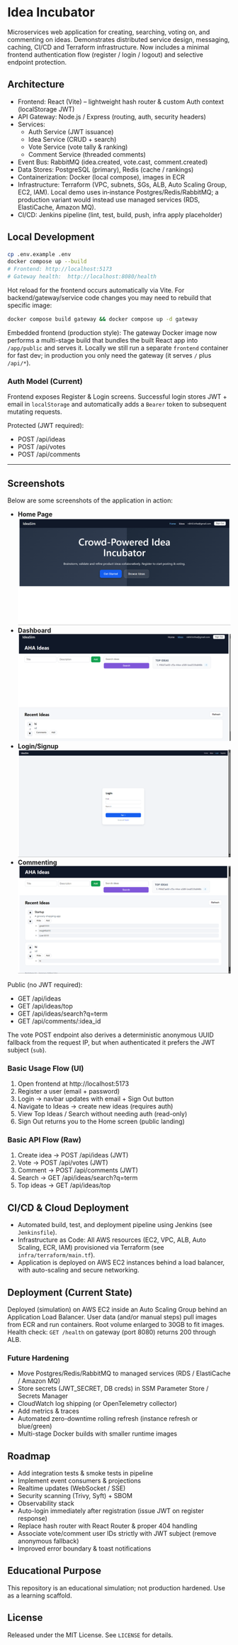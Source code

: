 
# Idea Incubator 

Microservices web application for creating, searching, voting on, and commenting on ideas. Demonstrates distributed service design, messaging, caching, CI/CD and Terraform infrastructure. Now includes a minimal frontend authentication flow (register / login / logout) and selective endpoint protection.

## Architecture
- Frontend: React (Vite) – lightweight hash router & custom Auth context (localStorage JWT)
- API Gateway: Node.js / Express (routing, auth, security headers)
- Services:
  - Auth Service (JWT issuance)
  - Idea Service (CRUD + search)
  - Vote Service (vote tally & ranking)
  - Comment Service (threaded comments)
- Event Bus: RabbitMQ (idea.created, vote.cast, comment.created)
- Data Stores: PostgreSQL (primary), Redis (cache / rankings)
- Containerization: Docker (local compose), images in ECR
- Infrastructure: Terraform (VPC, subnets, SGs, ALB, Auto Scaling Group, EC2, IAM). Local demo uses in‑instance Postgres/Redis/RabbitMQ; a production variant would instead use managed services (RDS, ElastiCache, Amazon MQ).
- CI/CD: Jenkins pipeline (lint, test, build, push, infra apply placeholder)
## Local Development
```bash
cp .env.example .env
docker compose up --build
# Frontend: http://localhost:5173
# Gateway health:  http://localhost:8080/health
```

Hot reload for the frontend occurs automatically via Vite. For backend/gateway/service code changes you may need to rebuild that specific image:
```bash
docker compose build gateway && docker compose up -d gateway
```

Embedded frontend (production style): The gateway Docker image now performs a multi-stage build that bundles the built React app into `/app/public` and serves it. Locally we still run a separate `frontend` container for fast dev; in production you only need the gateway (it serves `/` plus `/api/*`).

### Auth Model (Current)

Frontend exposes Register & Login screens. Successful login stores JWT + email in `localStorage` and automatically adds a `Bearer` token to subsequent mutating requests.

Protected (JWT required):
- POST /api/ideas
- POST /api/votes
- POST /api/comments

---

## Screenshots
Below are some screenshots of the application in action:

- **Home Page**
  ![Home](./pics/Home%20(3).png)
- **Dashboard**
  ![Dashboard](./pics/dashboard%20(2).png)
- **Login/Signup**
  ![Login/Signup](./pics/loginsignup.png)
- **Commenting**
  ![Commenting](./pics/commenting.png)

Public (no JWT required):
- GET /api/ideas
- GET /api/ideas/top
- GET /api/ideas/search?q=term
- GET /api/comments/:idea_id

The vote POST endpoint also derives a deterministic anonymous UUID fallback from the request IP, but when authenticated it prefers the JWT subject (`sub`).

### Basic Usage Flow (UI)
1. Open frontend at http://localhost:5173
2. Register a user (email + password)
3. Login → navbar updates with email + Sign Out button
4. Navigate to Ideas → create new ideas (requires auth)
5. View Top Ideas / Search without needing auth (read-only)
6. Sign Out returns you to the Home screen (public landing)

### Basic API Flow (Raw)
1. Create idea -> POST /api/ideas (JWT)
2. Vote -> POST /api/votes (JWT)
3. Comment -> POST /api/comments (JWT)
4. Search -> GET /api/ideas/search?q=term
5. Top ideas -> GET /api/ideas/top


## CI/CD & Cloud Deployment

- Automated build, test, and deployment pipeline using Jenkins (see `Jenkinsfile`).
- Infrastructure as Code: All AWS resources (EC2, VPC, ALB, Auto Scaling, ECR, IAM) provisioned via Terraform (see `infra/terraform/main.tf`).
- Application is deployed on AWS EC2 instances behind a load balancer, with auto-scaling and secure networking.

## Deployment (Current State)
Deployed (simulation) on AWS EC2 inside an Auto Scaling Group behind an Application Load Balancer. User data (and/or manual steps) pull images from ECR and run containers. Root volume enlarged to 30GB to fit images. Health check: `GET /health` on gateway (port 8080) returns 200 through ALB.


### Future Hardening
- Move Postgres/Redis/RabbitMQ to managed services (RDS / ElastiCache / Amazon MQ)
- Store secrets (JWT_SECRET, DB creds) in SSM Parameter Store / Secrets Manager
- CloudWatch log shipping (or OpenTelemetry collector)
- Add metrics & traces
- Automated zero-downtime rolling refresh (instance refresh or blue/green)
- Multi-stage Docker builds with smaller runtime images

## Roadmap
- Add integration tests & smoke tests in pipeline
- Implement event consumers & projections
- Realtime updates (WebSocket / SSE)
- Security scanning (Trivy, Syft) + SBOM
- Observability stack
- Auto-login immediately after registration (issue JWT on register response)
- Replace hash router with React Router & proper 404 handling
- Associate vote/comment user IDs strictly with JWT subject (remove anonymous fallback)
- Improved error boundary & toast notifications

## Educational Purpose
This repository is an educational simulation; not production hardened. Use as a learning scaffold.

## License
Released under the MIT License. See `LICENSE` for details.
